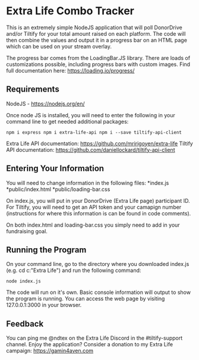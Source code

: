 # Extra Life Combo Tracker
This is an extremely simple NodeJS application that will poll DonorDrive and/or Tiltify for your total amount raised on each platform. The code will then combine the values and output it in a progress bar on an HTML page which can be used on your stream overlay.

The progress bar comes from the LoadingBar.JS library. There are loads of customizations possible, including progress bars with custom images. Find full documentation here: https://loading.io/progress/

## Requirements
NodeJS - https://nodejs.org/en/

Once node JS is installed, you will need to enter the following in your command line to get needed additional packages:

`npm i express
npm i extra-life-api
npm i --save tiltify-api-client`

Extra Life API documentation: https://github.com/mririgoyen/extra-life
Tiltify API documentation: https://github.com/daniellockard/tiltify-api-client

## Entering Your Information
You will need to change information in the following files:
*index.js
*public/index.html
*public/loading-bar.css

On index.js, you will put in your DonorDrive (Extra Life page) participant ID. For Tiltify, you will need to get an API token and your camapign number (instructions for where this information is can be found in code comments).

On both index.html and loading-bar.css you simply need to add in your fundraising goal.

## Running the Program
On your command line, go to the directory where you downloaded index.js (e.g. cd c:\"Extra Life") and run the following command:

`node index.js`

The code will run on it's own. Basic console information will output to show the program is running. You can access the web page by visiting 127.0.0.1:3000 in your browser.

## Feedback
You can ping me @ndtex on the Extra Life Discord in the #tiltify-support channel. Enjoy the application? Consider a donation to my Extra Life campaign: https://gamin4aven.com
